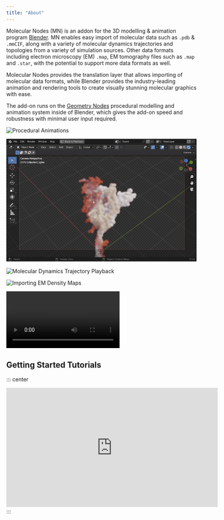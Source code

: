 ```yaml
---
title: "About"
---
```


Molecular Nodes (MN) is an addon for the 3D modelling & animation program [Blender](https://blender.org).
MN enables easy import of molecular data such as `.pdb` & `.mmCIF`, along with a variety of molecular dynamics trajectories and topologies from a variety of simulation sources. Other data formats including electron microscopy (EM) `.map`, EM tomography files such as `.map` and `.star`, with the potential to support more data formats as well.

Molecular Nodes provides the translation layer that allows importing of molecular data formats, while Blender provides the industry-leading animation and rendering tools to create visually stunning molecular graphics with ease.

The add-on runs on the [Geometry Nodes](https://docs.blender.org/manual/en/latest/modeling/geometry_nodes/introduction.html) procedural modelling and animation system inside of Blender, which gives the add-on speed and robustness with minimal user input required.


![Procedural Animations](images/mn-cartoon-example.gif)

![Multiple Protein Styles](images/mn-md-example-spike.gif)

![Molecular Dynamics Trajectory Playback](images/mn-md-example.gif)

![Importing EM Density Maps](images/mn-example-em.gif)

![`.star` map backs](https://user-images.githubusercontent.com/6081039/232892820-7b32033f-75c3-427b-a29a-a02155da0725.mp4)

## Getting Started Tutorials

::: center
<iframe width="560" height="315" src="https://www.youtube.com/embed/CvmFaRVmZRU" title="YouTube video player" frameborder="0" allow="accelerometer; autoplay; clipboard-write; encrypted-media; gyroscope; picture-in-picture" allowfullscreen>

</iframe>
:::

